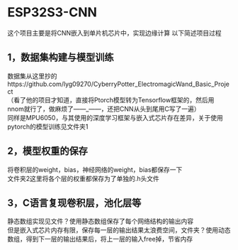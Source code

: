 # ESP32S3-CNN
这个项目主要是将CNN嵌入到单片机芯片中，实现边缘计算
以下简述项目过程
## 1，数据集构建与模型训练
  数据集从这里抄的https://github.com/lyg09270/CyberryPotter_ElectromagicWand_Basic_Project  
  （看了他的项目才知道，直接将Ptorch模型转为Tensorflow框架的，然后用nnom就行了，做麻烦了——_——，还把CNN从头到尾用C写了一遍）  
  同样是MPU6050，与其使用的深度学习框架与嵌入式芯片存在差异，关于使用pytorch的模型训练见文件夹1

## 2，模型权重的保存
  将卷积层的weight，bias，神经网络的weight，bias都保存一下  
  文件夹2这里将各个层的权重都保存为了单独的.h头文件


## 3，C语言复现卷积层，池化层等  
静态数组实现见文件？使用静态数组保存了每个网络结构的输出内容  
但是嵌入式芯片内存有限，保存每一层的输出结果太浪费空间，文件夹？使用动态数组，得到下一层的输出结果后，将上一层的输入free掉，节省内存
